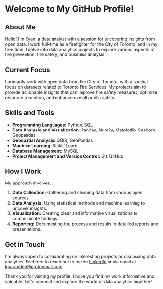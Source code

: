 # Welcome to My GitHub Profile!

## About Me

Hello! I'm Kyan, a data analyst with a passion for uncovering insights from open data. I work full-time as a firefighter for the City of Toronto, and in my free time, I delve into data analytics projects to explore various aspects of fire prevention, fire safety, and business analysis.

## Current Focus

I primarily work with open data from the City of Toronto, with a special focus on datasets related to Toronto Fire Services. My projects aim to provide actionable insights that can improve fire safety measures, optimize resource allocation, and enhance overall public safety.

## Skills and Tools

- **Programming Languages:** Python, SQL
- **Data Analysis and Visualization:** Pandas, NumPy, Matplotlib, Seaborn, Geopandas
- **Geospatial Analysis:** QGIS, GeoPandas
- **Machine Learning:** Scikit-Learn
- **Database Management:** MySQL
- **Project Management and Version Control:** Git, GitHub

## How I Work

My approach involves:

1. **Data Collection:** Gathering and cleaning data from various open sources.
2. **Data Analysis:** Using statistical methods and machine learning to uncover insights.
3. **Visualization:** Creating clear and informative visualizations to communicate findings.
4. **Reporting:** Documenting the process and results in detailed reports and presentations.

## Get in Touch

I'm always open to collaborating on interesting projects or discussing data analytics. Feel free to reach out to me on [LinkedIn](https://www.linkedin.com/in/kparandeh/) or via email at [kparandeh@protonmail.com](mailto:kparandeh@protonmail.com).

Thank you for visiting my profile. I hope you find my work informative and valuable. Let's connect and explore the world of data analytics together!

